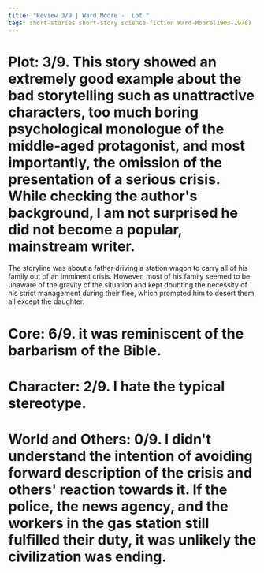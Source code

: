 ```yaml
---
title: "Review 3/9 | Ward Moore -  Lot "
tags: short-stories short-story science-fiction Ward-Moore(1903-1978)
---
```


# Plot: 3/9. This story showed an extremely good example about the bad storytelling such as unattractive characters, too much boring psychological monologue of the middle-aged protagonist, and most importantly, the omission of the presentation of a serious crisis. While checking the author's background, I am not surprised he did not become a popular, mainstream writer.

The storyline was about a father driving a station wagon to carry all of his family out of an imminent crisis. However, most of his family seemed to be unaware of the gravity of the situation and kept doubting the necessity of his strict management during their flee, which prompted him to desert them all except the daughter.



# Core: 6/9. it was reminiscent of the barbarism of the Bible.



# Character: 2/9. I hate the typical stereotype.




# World and Others: 0/9. I didn't understand the intention of avoiding forward description of the crisis and others' reaction towards it. If the police, the news agency, and the workers in the gas station still fulfilled their duty, it was unlikely the civilization was ending.




